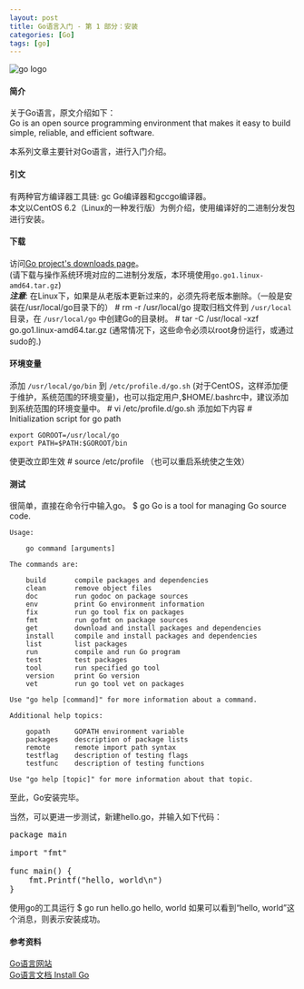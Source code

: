 ```yaml
---
layout: post
title: Go语言入门 - 第 1 部分：安装
categories: [Go]
tags: [go]
---
```


![go logo][0]

#### 简介
关于Go语言，原文介绍如下：  
Go is an open source programming environment that makes it easy to build simple, reliable, and efficient software.

本系列文章主要针对Go语言，进行入门介绍。

#### 引文
有两种官方编译器工具链: gc Go编译器和gccgo编译器。  
本文以CentOS 6.2（Linux的一种发行版）为例介绍，使用编译好的二进制分发包进行安装。
#### 下载
访问[Go project's downloads page][3]。  
(请下载与操作系统环境对应的二进制分发版，本环境使用`go.go1.linux-amd64.tar.gz`)  
***注意***: 在Linux下，如果是从老版本更新过来的，必须先将老版本删除。（一般是安装在/usr/local/go目录下的）
    # rm -r /usr/local/go
提取归档文件到 `/usr/local` 目录，在 `/usr/local/go` 中创建Go的目录树。
    # tar -C /usr/local -xzf go.go1.linux-amd64.tar.gz
(通常情况下，这些命令必须以root身份运行，或通过sudo的.)
#### 环境变量
添加 `/usr/local/go/bin` 到 `/etc/profile.d/go.sh` (对于CentOS，这样添加便于维护，系统范围的环境变量)，也可以指定用户,$HOME/.bashrc中，建议添加到系统范围的环境变量中。
    # vi /etc/profile.d/go.sh
添加如下内容
    # Initialization script for go path
    
    export GOROOT=/usr/local/go
    export PATH=$PATH:$GOROOT/bin    
使更改立即生效
    # source /etc/profile
（也可以重启系统使之生效）  
#### 测试
很简单，直接在命令行中输入go。
    $ go
    Go is a tool for managing Go source code.
    
    Usage:
    
	    go command [arguments]
    
    The commands are:
    
        build       compile packages and dependencies
        clean       remove object files
        doc         run godoc on package sources
        env         print Go environment information
        fix         run go tool fix on packages
        fmt         run gofmt on package sources
        get         download and install packages and dependencies
        install     compile and install packages and dependencies
        list        list packages
        run         compile and run Go program
        test        test packages
        tool        run specified go tool
        version     print Go version
        vet         run go tool vet on packages
    
    Use "go help [command]" for more information about a command.
    
    Additional help topics:
    
        gopath      GOPATH environment variable
        packages    description of package lists
        remote      remote import path syntax
        testflag    description of testing flags
        testfunc    description of testing functions

    Use "go help [topic]" for more information about that topic.

至此，Go安装完毕。

当然，可以更进一步测试，新建hello.go，并输入如下代码：
<pre class="prettyprint linenums">
package main

import "fmt"

func main() {
    fmt.Printf("hello, world\n")
}
</pre>
使用go的工具运行
    $ go run hello.go
    hello, world
如果可以看到“hello, world”这个消息，则表示安装成功。

#### 参考资料
[Go语言网站][1]  
[Go语言文档 Install Go][2]  

[0]: http://farm8.staticflickr.com/7234/6952562342_20050cf775_m.jpg "go logo"
[1]: http://golang.org
[2]: http://golang.org/doc/install
[3]: http://code.google.com/p/go/downloads
